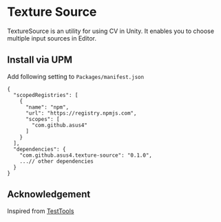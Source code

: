 # Texture Source

TextureSource is an utility for using CV in Unity. It enables you to choose multiple input sources in Editor.

## Install via UPM

Add following setting to `Packages/manifest.json`

```
{
  "scopedRegistries": [
    {
      "name": "npm",
      "url": "https://registry.npmjs.com",
      "scopes": [
        "com.github.asus4"
      ]
    }
  ],
  "dependencies": {
    "com.github.asus4.texture-source": "0.1.0",
    ...// other dependencies
  }
}
```

## Acknowledgement

Inspired from [TestTools](https://github.com/keijiro/TestTools)
